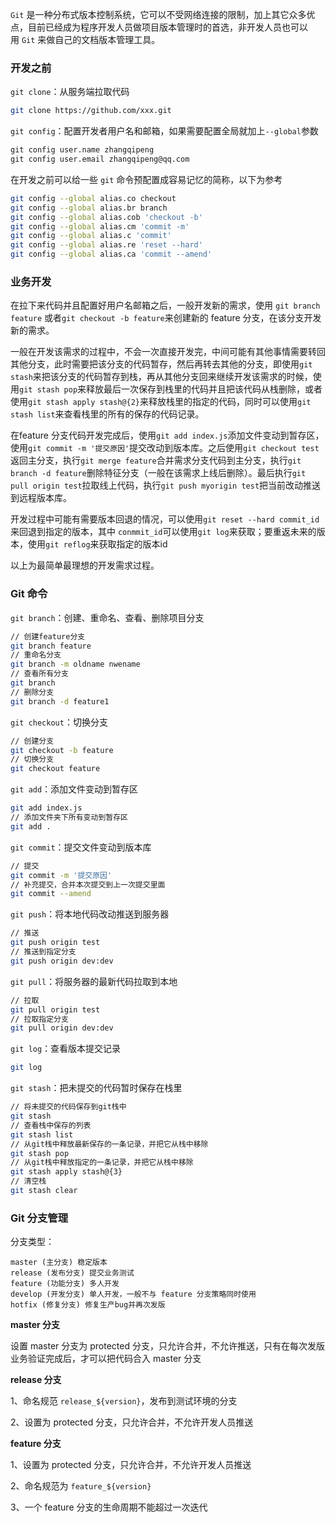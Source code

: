 `Git` 是一种分布式版本控制系统，它可以不受网络连接的限制，加上其它众多优点，目前已经成为程序开发人员做项目版本管理时的首选，非开发人员也可以用 `Git` 来做自己的文档版本管理工具。

### 开发之前

`git clone`：从服务端拉取代码

```bash
git clone https://github.com/xxx.git
```

`git config`：配置开发者用户名和邮箱，如果需要配置全局就加上`--global`参数

```bash
git config user.name zhangqipeng
git config user.email zhangqipeng@qq.com
```

在开发之前可以给一些 `git` 命令预配置成容易记忆的简称，以下为参考

```bash
git config --global alias.co checkout
git config --global alias.br branch
git config --global alias.cob 'checkout -b'
git config --global alias.cm 'commit -m'
git config --global alias.c 'commit'
git config --global alias.re 'reset --hard'
git config --global alias.ca 'commit --amend'
```

### 业务开发

在拉下来代码并且配置好用户名邮箱之后，一般开发新的需求，使用 `git branch feature` 或者`git checkout -b feature`来创建新的 feature 分支，在该分支开发新的需求。

一般在开发该需求的过程中，不会一次直接开发完，中间可能有其他事情需要转回其他分支，此时需要把该分支的代码暂存，然后再转去其他的分支，即使用`git stash`来把该分支的代码暂存到栈，再从其他分支回来继续开发该需求的时候，使用`git stash pop`来释放最后一次保存到栈里的代码并且把该代码从栈删除，或者使用`git stash apply stash@{2}`来释放栈里的指定的代码，同时可以使用`git stash list`来查看栈里的所有的保存的代码记录。

在feature 分支代码开发完成后，使用`git add index.js`添加文件变动到暂存区，使用`git commit -m '提交原因'`提交改动到版本库。之后使用`git checkout test`返回主分支，执行`git merge feature`合并需求分支代码到主分支，执行`git branch -d feature`删除特征分支（一般在该需求上线后删除）。最后执行`git pull origin test`拉取线上代码，执行`git push myorigin test`把当前改动推送到远程版本库。

开发过程中可能有需要版本回退的情况，可以使用`git reset --hard commit_id`来回退到指定的版本，其中 `conmmit_id`可以使用`git log`来获取；要重返未来的版本，使用`git reflog`来获取指定的版本id

以上为最简单最理想的开发需求过程。

### Git 命令

`git branch`：创建、重命名、查看、删除项目分支

```bash
// 创建feature分支
git branch feature
// 重命名分支
git branch -m oldname nwename
// 查看所有分支
git branch
// 删除分支
git branch -d feature1
```

`git checkout`：切换分支

```bash
// 创建分支
git checkout -b feature
// 切换分支
git checkout feature
```

`git add`：添加文件变动到暂存区

```bash
git add index.js
// 添加文件夹下所有变动到暂存区
git add .
```

`git commit`：提交文件变动到版本库

```bash
// 提交
git commit -m '提交原因'
// 补充提交，合并本次提交到上一次提交里面
git commit --amend
```

`git push`：将本地代码改动推送到服务器

```bash
// 推送
git push origin test
// 推送到指定分支
git push origin dev:dev
```

`git pull`：将服务器的最新代码拉取到本地

```bash
// 拉取
git pull origin test
// 拉取指定分支
git pull origin dev:dev
```

`git log`：查看版本提交记录

```bash
git log
```

`git stash`：把未提交的代码暂时保存在栈里

```bash
// 将未提交的代码保存到git栈中
git stash
// 查看栈中保存的列表
git stash list
// 从git栈中释放最新保存的一条记录，并把它从栈中移除
git stash pop
// 从git栈中释放指定的一条记录，并把它从栈中移除
git stash apply stash@{3}
// 清空栈
git stash clear
```

### Git 分支管理

分支类型：

```text
master (主分支) 稳定版本
release (发布分支) 提交业务测试
feature (功能分支) 多人开发
develop (开发分支) 单人开发，一般不与 feature 分支策略同时使用
hotfix (修复分支) 修复生产bug并再次发版
```

**master 分支**

设置 master 分支为 protected 分支，只允许合并，不允许推送，只有在每次发版业务验证完成后，才可以把代码合入 master 分支

**release 分支**

1、命名规范 `release_${version}`，发布到测试环境的分支

2、设置为 protected 分支，只允许合并，不允许开发人员推送

**feature 分支**

1、设置为 protected 分支，只允许合并，不允许开发人员推送

2、命名规范为 `feature_${version}`

3、一个 feature 分支的生命周期不能超过一次迭代

